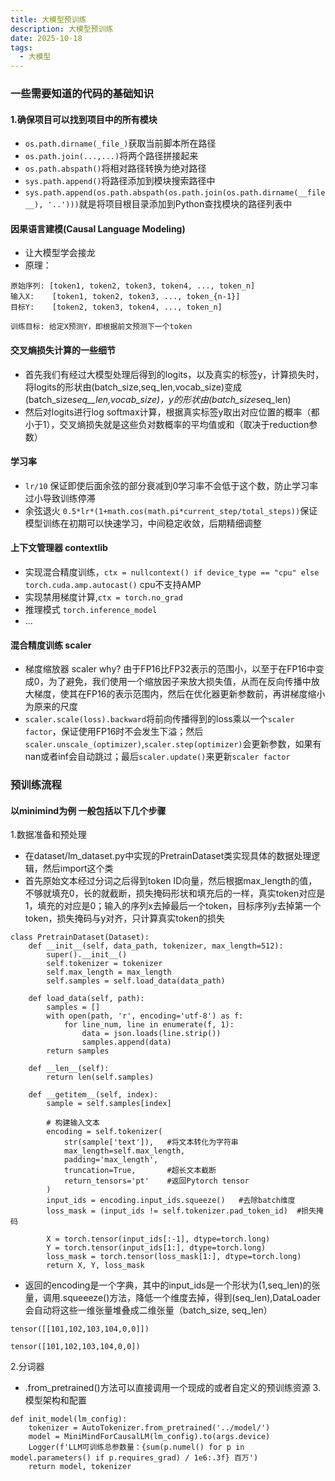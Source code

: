 ```yaml
---
title: 大模型预训练
description: 大模型预训练
date: 2025-10-18
tags:
  - 大模型
---
```


### 一些需要知道的代码的基础知识
#### 1.确保项目可以找到项目中的所有模块
* `os.path.dirname(_file_)`获取当前脚本所在路径
* `os.path.join(...,...)`将两个路径拼接起来
* `os.path.abspath()`将相对路径转换为绝对路径
* `sys.path.append()`将路径添加到模块搜索路径中
* `sys.path.append(os.path.abspath(os.path.join(os.path.dirname(__file__), '..')))`就是将项目根目录添加到Python查找模块的路径列表中

#### 因果语言建模(Causal Language Modeling)
* 让大模型学会接龙
* 原理：
```
原始序列: [token1, token2, token3, token4, ..., token_n]
输入X:    [token1, token2, token3, ..., token_{n-1}]
目标Y:    [token2, token3, token4, ..., token_n]

训练目标: 给定X预测Y，即根据前文预测下一个token
```
#### 交叉熵损失计算的一些细节
* 首先我们有经过大模型处理后得到的logits，以及真实的标签y，计算损失时，将logits的形状由(batch_size,seq_len,vocab_size)变成(batch_size*seq__len,vocab_size)，y的形状由(batch_size*seq_len)
* 然后对logits进行log softmax计算，根据真实标签y取出对应位置的概率（都小于1），交叉熵损失就是这些负对数概率的平均值或和（取决于reduction参数）
#### 学习率
* `lr/10` 保证即使后面余弦的部分衰减到0学习率不会低于这个数，防止学习率过小导致训练停滞
* 余弦退火  `0.5*lr*(1+math.cos(math.pi*current_step/total_steps))`保证模型训练在初期可以快速学习，中间稳定收敛，后期精细调整
#### 上下文管理器 contextlib
* 实现混合精度训练，`ctx = nullcontext() if device_type == "cpu" else torch.cuda.amp.autocast()`  cpu不支持AMP
* 实现禁用梯度计算,`ctx = torch.no_grad`
* 推理模式 `torch.inference_model`
* ...
#### 混合精度训练 scaler
* 梯度缩放器 scaler why? 由于FP16比FP32表示的范围小，以至于在FP16中变成0，为了避免，我们使用一个缩放因子来放大损失值，从而在反向传播中放大梯度，使其在FP16的表示范围内，然后在优化器更新参数前，再讲梯度缩小为原来的尺度
* `scaler.scale(loss).backward`将前向传播得到的loss乘以一个`scaler factor`，保证使用FP16时不会发生下溢；然后`scaler.unscale_(optimizer)`,`scaler.step(optimizer)`会更新参数，如果有nan或者inf会自动跳过；最后`scaler.update()`来更新`scaler factor`
### 预训练流程
#### 以minimind为例 一般包括以下几个步骤
1.数据准备和预处理 
* 在dataset/lm_dataset.py中实现的PretrainDataset类实现具体的数据处理逻辑，然后import这个类 
* 首先原始文本经过分词之后得到token ID向量，然后根据max_length的值，不够就填充0，长的就截断，损失掩码形状和填充后的一样，真实token对应是1，填充的对应是0；输入的序列x去掉最后一个token，目标序列y去掉第一个token，损失掩码与y对齐，只计算真实token的损失
```
class PretrainDataset(Dataset):
    def __init__(self, data_path, tokenizer, max_length=512):
        super().__init__()
        self.tokenizer = tokenizer
        self.max_length = max_length
        self.samples = self.load_data(data_path)

    def load_data(self, path):
        samples = []
        with open(path, 'r', encoding='utf-8') as f:
            for line_num, line in enumerate(f, 1):
                data = json.loads(line.strip())
                samples.append(data)
        return samples

    def __len__(self):
        return len(self.samples)

    def __getitem__(self, index):
        sample = self.samples[index]

        # 构建输入文本
        encoding = self.tokenizer(
            str(sample['text']),   #将文本转化为字符串
            max_length=self.max_length,
            padding='max_length',
            truncation=True,       #超长文本截断
            return_tensors='pt'    #返回Pytorch tensor
        )
        input_ids = encoding.input_ids.squeeze()   #去除batch维度
        loss_mask = (input_ids != self.tokenizer.pad_token_id)  #损失掩码

        X = torch.tensor(input_ids[:-1], dtype=torch.long)
        Y = torch.tensor(input_ids[1:], dtype=torch.long)
        loss_mask = torch.tensor(loss_mask[1:], dtype=torch.long)
        return X, Y, loss_mask
```
* 返回的encoding是一个字典，其中的input_ids是一个形状为(1,seq_len)的张量，调用.squeeeze()方法，降低一个维度去掉，得到(seq_len),DataLoader会自动将这些一维张量堆叠成二维张量（batch_size, seq_len）
```
tensor([[101,102,103,104,0,0]])
```
```
tensor([101,102,103,104,0,0])
```
2.分词器
* .from_pretrained()方法可以直接调用一个现成的或者自定义的预训练资源
3.模型架构和配置
```
def init_model(lm_config):
    tokenizer = AutoTokenizer.from_pretrained('../model/')
    model = MiniMindForCausalLM(lm_config).to(args.device)
    Logger(f'LLM可训练总参数量：{sum(p.numel() for p in model.parameters() if p.requires_grad) / 1e6:.3f} 百万')
    return model, tokenizer
```



